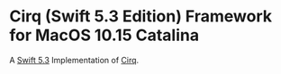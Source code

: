 # Cirq (Swift 5.3 Edition) Framework for MacOS 10.15 Catalina

A [Swift 5.3](https://www.apple.com/swift/) Implementation of [Cirq](https://github.com/quantumlib/Cirq).
